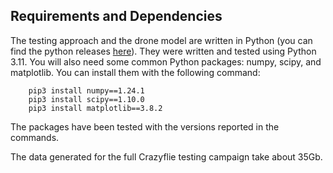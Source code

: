 ## Requirements and Dependencies

The testing approach and the drone model are written in Python (you can find the python releases [here](https://www.python.org/downloads/)).
They were written and tested using Python 3.11.
You will also need some common Python packages: numpy, scipy, and matplotlib.
You can install them with the following command:
```
    pip3 install numpy==1.24.1
    pip3 install scipy==1.10.0
    pip3 install matplotlib==3.8.2
```

The packages have been tested with the versions reported in the commands.

The data generated for the full Crazyflie testing campaign take about 35Gb.
